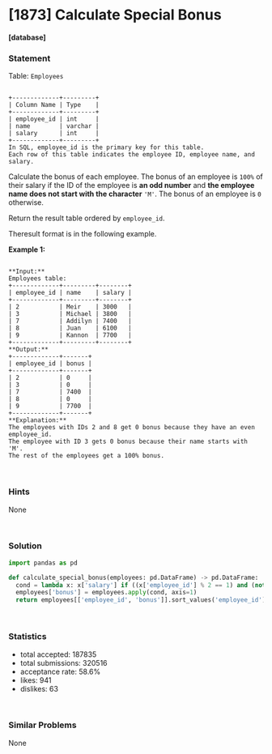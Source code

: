 # [1873] Calculate Special Bonus

**[database]**

### Statement

Table: `Employees`

```

+-------------+---------+
| Column Name | Type    |
+-------------+---------+
| employee_id | int     |
| name        | varchar |
| salary      | int     |
+-------------+---------+
In SQL, employee_id is the primary key for this table.
Each row of this table indicates the employee ID, employee name, and salary.

```




Calculate the bonus of each employee. The bonus of an employee is `100%` of their salary if the ID of the employee is **an odd number** and **the employee name does not start with the character** `'M'`. The bonus of an employee is `0` otherwise.

Return the result table ordered by `employee_id`.

Theresult format is in the following example.


**Example 1:**

```

**Input:** 
Employees table:
+-------------+---------+--------+
| employee_id | name    | salary |
+-------------+---------+--------+
| 2           | Meir    | 3000   |
| 3           | Michael | 3800   |
| 7           | Addilyn | 7400   |
| 8           | Juan    | 6100   |
| 9           | Kannon  | 7700   |
+-------------+---------+--------+
**Output:** 
+-------------+-------+
| employee_id | bonus |
+-------------+-------+
| 2           | 0     |
| 3           | 0     |
| 7           | 7400  |
| 8           | 0     |
| 9           | 7700  |
+-------------+-------+
**Explanation:** 
The employees with IDs 2 and 8 get 0 bonus because they have an even employee_id.
The employee with ID 3 gets 0 bonus because their name starts with 'M'.
The rest of the employees get a 100% bonus.

```


<br />

### Hints

None

<br />

### Solution

```py
import pandas as pd

def calculate_special_bonus(employees: pd.DataFrame) -> pd.DataFrame:
  cond = lambda x: x['salary'] if ((x['employee_id'] % 2 == 1) and (not x['name'].startswith('M'))) else 0
  employees['bonus'] = employees.apply(cond, axis=1)
  return employees[['employee_id', 'bonus']].sort_values('employee_id')
```

<br />

### Statistics

- total accepted: 187835
- total submissions: 320516
- acceptance rate: 58.6%
- likes: 941
- dislikes: 63

<br />

### Similar Problems

None
